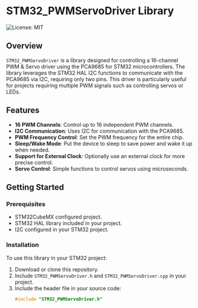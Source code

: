 # STM32_PWMServoDriver Library

![License: MIT](https://img.shields.io/badge/License-MIT-blue.svg)

## Overview

`STM32_PWMServoDriver` is a library designed for controlling a 16-channel PWM & Servo driver using the PCA9685 for STM32 microcontrollers. The library leverages the STM32 HAL I2C functions to communicate with the PCA9685 via I2C, requiring only two pins. This driver is particularly useful for projects requiring multiple PWM signals such as controlling servos or LEDs.

## Features

- **16 PWM Channels**: Control up to 16 independent PWM channels.
- **I2C Communication**: Uses I2C for communication with the PCA9685.
- **PWM Frequency Control**: Set the PWM frequency for the entire chip.
- **Sleep/Wake Mode**: Put the device to sleep to save power and wake it up when needed.
- **Support for External Clock**: Optionally use an external clock for more precise control.
- **Servo Control**: Simple functions to control servos using microseconds.

## Getting Started

### Prerequisites

- STM32CubeMX configured project.
- STM32 HAL library included in your project.
- I2C configured in your STM32 project.

### Installation

To use this library in your STM32 project:

1. Download or clone this repository.
2. Include `STM32_PWMServoDriver.h` and `STM32_PWMServoDriver.cpp` in your project.
3. Include the header file in your source code:
   ```cpp
   #include "STM32_PWMServoDriver.h"
